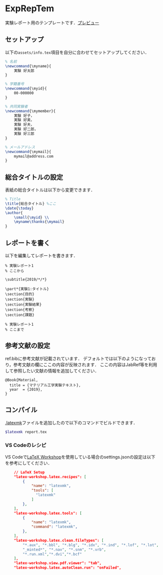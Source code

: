 # ExpRepTem
実験レポート用のテンプレートです．[プレビュー](https://github.com/m12watanabe1a/ExpRepTemp/blob/master/report.pdf)

## セットアップ
以下の``` assets/info.tex ```項目を自分に合わせてセットアップしてください．

```tex
% 名前
\newcommand{\myname}{
    実験 好太郎
}

% 学籍番号
\newcommand{\myid}{
    00-000000
}

% 共同実験者
\newcommand{\mymember}{
    実験 好子，
    実験 好美，
    実験 好夫，
    実験 好二郎，
    実験 好三郎
}

% メールアドレス
\newcommand{\mymail}{
    mymail@address.com
}
```

## 総合タイトルの設定
表紙の総合タイトルは以下から変更できます．

```tex
% Title
\title{総合タイトル} %ここ
\date{\today}
\author{
    \small{\myid} \\
    \myname\thanks{\mymail}
}
```

## レポートを書く

以下を編集してレポートを書きます．

```
% 実験レポート1
% ここから

\subtitle{2019/*/*}

\part*{実験1:タイトル}
\section{目的}
\section{実験}
\section{実験結果}
\section{考察}
\section{課題}

% 実験レポート1
% ここまで
```


## 参考文献の設定
ref.bibに参考文献が記載されています．
デフォルトでは以下のようになっており，参考文献の欄にここの内容が反映されます．
ここの内容はJabRef等を利用して参照したい文献の情報を追加してください．
```
@Book{Material,
  title = {マテリアル工学実験テキスト},
  year  = {2019},
}
```

## コンパイル
[.latexmk](https://github.com/m12watanabe1a/ExpRepTemp/blob/master/.latexmkrc)ファイルを追加したので以下のコマンドでビルドできます．

```bash
$latexmk report.tex
```

### VS Codeのレシピ
VS Codeで[LaTeX Workshop](https://github.com/James-Yu/LaTeX-Workshop)を使用している場合のsettings.jsonの設定は以下を参考にしてください．
```json
    // LaTeX Setup
    "latex-workshop.latex.recipes": [
        {  
            "name": "latexmk",  
            "tools": [  
              "latexmk"  
            ]  
        },
    ],
    "latex-workshop.latex.tools": [
        {
            "name": "latexmk",
            "command": "latexmk",
        },
    ],
    "latex-workshop.latex.clean.fileTypes": [
        "*.aux", "*.bbl", "*.blg", "*.idx", "*.ind", "*.lof", "*.lot", "*.out", "*.toc", "*.acn", "*.acr", "*.alg", "*.glg", "*.glo", "*.gls", "*.ist", "*.fls", "*.log", "*.fdb_latexmk", "*.synctex.gz",
        "_minted*", "*.nav", "*.snm", "*.vrb",
        "*.run.xml","*.dvi","*.bcf"
    ],
    "latex-workshop.view.pdf.viewer": "tab",
    "latex-workshop.latex.autoClean.run": "onFailed",
```
